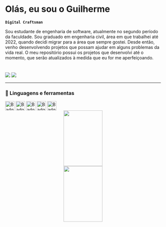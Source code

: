 # Olás, eu sou o Guilherme

**`Digital Craftsman`**

Sou estudante de engenharia de software, atualmente no segundo período da faculdade. Sou graduado em engenharia civil, área em que trabalhei até 2022, quando decidi migrar para a área que sempre gostei. Desde então, venho desenvolvendo projetos que possam ajudar em alguns problemas da vida real. O meu repositório possui os projetos que desenvolvi até o momento, que serão atualizados à medida que eu for me aperfeiçoando.

#

<!-- Cards de contato -->
<div style="align: left">
  <a href = "mailto:guilhermeldcosta@gmail.com"><img src="https://img.shields.io/badge/-Gmail-%23333?style=for-the-badge&logo=gmail&logoColor=white" target="_blank"></a>
  <a href="https://www.linkedin.com/in/guilhermeldcosta/" target="_blank"><img src="https://img.shields.io/badge/-LinkedIn-%230077B5?style=for-the-badge&logo=linkedin&logoColor=white" target="_blank"></a>
</div>

---

### 🧰 Linguagens e ferramentas

<div style="display: inline_block">
  <img align="center" alt="Badge-JS" width="30px" src="https://cdn.jsdelivr.net/gh/devicons/devicon/icons/javascript/javascript-original.svg">
  <img align="center" alt="Badge-HTML" width="30px" src="https://cdn.jsdelivr.net/gh/devicons/devicon/icons/html5/html5-original.svg">
  <img align="center" alt="Badge-CSS" width="30px" src="https://cdn.jsdelivr.net/gh/devicons/devicon/icons/css3/css3-original.svg">
  <img align="center" alt="Badge-C" width="30px" src="https://cdn.jsdelivr.net/gh/devicons/devicon/icons/c/c-original.svg">
  <img align="center" alt="Badge-CPP" width="30px" src="https://cdn.jsdelivr.net/gh/devicons/devicon/icons/cplusplus/cplusplus-original.svg">
</div>

<div align="center">
  <a href="https://github.com/guilhermelcosta">
  <img width="50%" height="180em" src="https://github-readme-stats.vercel.app/api?username=guilhermelcosta&show_icons=true&theme=cobalt&include_all_commits=true&count_private=true"/>
  <img width="50%" height="180em" src="https://github-readme-stats.vercel.app/api/top-langs/?username=guilhermelcosta&layout=compact&langs_count=7&theme=cobalt"/>
</div>
